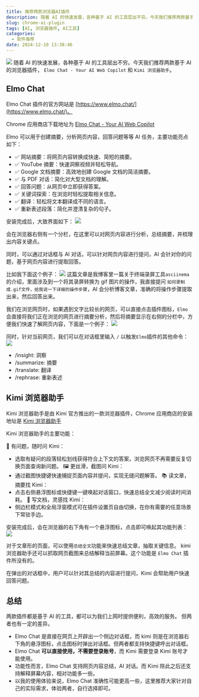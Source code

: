 ```yaml
---
title: 推荐两款浏览器AI插件
description: 随着 AI 的快速发展，各种基于 AI 的工具层出不穷。今天我们推荐两款基于 AI 的浏览器插件， `Elmo Chat - Your AI Web Copilot` 和 `Kimi 浏览器助手`。
slug: chrome-ai-plugin
tags: [AI, 浏览器插件, AI工具]
categories:
  - 软件推荐
date: 2024-12-10 13:38:46
---
```


![](https://s2.loli.net/2024/12/11/qQN3hSCjVUJAD9r.png)
随着 AI 的快速发展，各种基于 AI 的工具层出不穷。今天我们推荐两款基于 AI 的浏览器插件， `Elmo Chat - Your AI Web Copilot` 和 `Kimi 浏览器助手`。

<!-- more -->

## Elmo Chat

Elmo Chat 插件的官方网站是 [https://www.elmo.chat/](https://www.elmo.chat/)。

Chrome 应用商店下载地址为 [Elmo Chat - Your AI Web Copilot](https://chromewebstore.google.com/detail/elmo-chat-your-ai-web-cop/ipnlcfhfdicbfbchfoihipknbaeenenm)

Elmo 可以用于创建摘要，分析网页内容，回答问题等等 AI 任务，主要功能亮点如下：

- ✅ 网站摘要：将网页内容转换成快速、简短的摘要。
- ✅ YouTube 摘要：快速洞察视频并轻松导航。
- ✅ Google 文档摘要：高效地创建 Google 文档的简洁摘要。
- ✅ 与 PDF 对话：简化对大型文档的理解。
- ✅ 回答问题：从网页中立即获得答案。
- ✅ 关键词探索：在浏览时轻松提取相关信息。
- ✅ 翻译：轻松将文本翻译成不同的语言。
- ✅ 重新表述段落：简化并澄清复杂的句子。

安装完成后，大致界面如下：
![](https://s2.loli.net/2024/12/10/49atlEKw6JsOdBV.png)

会在浏览器右侧有一个分栏，在这里可以对网页内容进行分析，总结摘要，并梳理出内容关键点。

同时，可以通过对话框与 AI 对话，可以针对网页内容进行提问，AI 会针对你的问题，基于网页内容进行提取回答。

比如我下面这个例子：
![](https://s2.loli.net/2024/12/10/PzgnpCDlWGRThdH.png)
这篇文章是我博客里一篇关于终端录屏工具`asciinema`的介绍，里面涉及到一个将其录屏转换为 gif 图片的操作，我直接提问 `如何录制成.gif文件，给我说一下详细的操作步骤`，AI 会分析博客文章，准确的将操作步骤提取出来，然后回答出来。

我们在浏览网页时，如果遇到文字比较长的网页，可以直接点击插件图标，`Elmo` 会直接将我们正在浏览的网页进行摘要分析，然后将摘要显示在右侧的分栏中，方便我们快速了解网页内容，下面是一个例子：
![](https://s2.loli.net/2024/12/10/UwGb8hLdJl3R2IN.png)

同时，针对当前网页，我们可以在对话框里输入 `/` 以触发`Elmo`插件的其他命令：
![](https://s2.loli.net/2024/12/10/QDEWiOTstAbSV3K.png)

- /insight: 洞察
- /summarize: 摘要
- /translate: 翻译
- /rephrase: 重新表述

## Kimi 浏览器助手

Kimi 浏览器助手是由 Kimi 官方推出的一款浏览器插件，Chrome 应用商店的安装地址是 [Kimi 浏览器助手](https://chromewebstore.google.com/detail/kimi-%E6%B5%8F%E8%A7%88%E5%99%A8%E5%8A%A9%E6%89%8B/caejcfciegnnnepdhaopdogngbmojodl)

Kimi 浏览器助手的主要功能：

🔎 有问题，随时问 Kimi：

- 选取有疑问的段落轻松划线获得符合上下文的答案，浏览网页不再需要反复切换页面查询新问题。
  🖼️ 更丝滑，截图问 Kimi：
- 通过截图快捷键快速捕捉页面内容并提问，实现无缝问题解答。
  📚 读文章，摘要找 Kimi：
- 点击右侧悬浮图标或快捷键一键唤起对话窗口，快速总结全文减少阅读时间消耗。
  📝 写文档，灵感找 Kimi：
- 侧边栏模式和全局浮窗模式可在插件设置页自由切换，在你有需要的任意场景下常驻手边。

安装完成后，会在浏览器的右下角有一个悬浮图标，点击即可唤起其功能列表：
![](https://s2.loli.net/2024/12/11/8z1T3XBEDIK7HRA.png)

对于文章形的页面，可以使用`总结全文`功能来快速总结文章，抽取关键信息。
kimi 浏览器助手还可以抓取网页截图来总结解释当前屏幕。这个功能是 `Elmo Chat` 插件所没有的。

在弹出的对话框中，用户可以针对其总结的内容进行提问，Kimi 会帮助用户快速回答问题。

## 总结

两款插件都是基于 AI 的工具，都可以为我们上网时提供便利，高效的服务。
但两者也有一定的差异。

- Elmo Chat 是直接在网页上开辟出一个侧边对话框，而 kimi 则是在浏览器右下角的悬浮图标，点击图标时弹出对话框。但两者都支持快捷键呼出对话框。
- Elmo Chat **可以直接使用，不需要登录账号**，而 Kimi 需要登录 Kimi 账号才能使用。
- 功能性而言，Elmo Chat 支持网页内容总结，AI 对话。而 Kimi 除此之后还支持解释屏幕内容，相对功能多一些。
- 以我的使用体验来说，Elmo Chat 准确性可能更高一些，这里推荐大家针对自己的实际需求，体验两者，自行选择即可。
